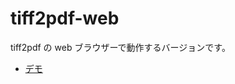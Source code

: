 # tiff2pdf-web

tiff2pdf の web ブラウザーで動作するバージョンです。

- [デモ](https://hiraokahypertools.github.io/tiff2pdf-web/)

